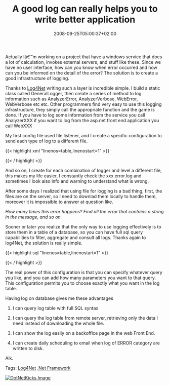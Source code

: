 ﻿---
title: "A good log can really helps you to write better application"
description: ""
date: 2008-09-25T05:00:37+02:00
draft: false
tags: [General]
categories: [General]
---
Actually Iâ€™m working on a project that have a windows service that does a lot of calculation, invokes external servers, and stuff like these. Since we have no user interface, how can you know when error occurred and how can you be informed on the detail of the error? The solution is to create a good infrastructure of logging.

Thanks to [Log4Net](http://logging.apache.org/log4net/index.html) writing such a layer is incredible simple. I build a static class called GeneralLogger, then create a series of method to log information such as AnalyzerError, AnalyzerVerbose, WebError, WebVerbose etc etc. Other programmers find very easy to use this logging infrastructure, they simply call the appropriate function and the game is done. If you have to log some information from the service you call AnalyzerXXX if you want to log from the asp.net front end application you call WebXXX

My first config file used file listener, and I create a specific configuration to send each type of log to a different file.

{{< highlight xml "linenos=table,linenostart=1" >}}
<appender name="AnalyzerVerboseAppender" type="log4net.Appender.FileAppender">
    <param name="File" value="Analyzer.Verbose.log" />
    <param name="AppendToFile" value="true" />
    <layout type="log4net.Layout.PatternLayout" >
        <conversionPattern value="%date [%thread] %-5level %logger %ndc - %message%newline" />
    </layout>
    <filter type="log4net.Filter.LevelRangeFilter">
        <levelMin value="DEBUG" />
        <levelMax value="DEBUG" />
    </filter>
</appender>

<appender name="AnalyzerInfoAppender" type="log4net.Appender.FileAppender">
    <param name="File" value="Analyzer.Info.log" />
    <param name="AppendToFile" value="true" />
    <layout type="log4net.Layout.PatternLayout" >
        <conversionPattern value="%date [%thread] %-5level %logger %ndc - %message%newline" />
    </layout>
    <filter type="log4net.Filter.LevelRangeFilter">
        <levelMin value="INFO" />
        <levelMax value="INFO" />
    </filter>
</appender>{{< / highlight >}}

<!-- Code inserted with Steve Dunn's Windows Live Writer Code Formatter Plugin.  http://dunnhq.com -->

And so on, I create for each combination of logger and level a different file, this makes my life easier, I constantly check the xxx.error.log and sometimes I look also info and warning to understand what is wrong.

After some days I realized that using file for logging is a bad thing, first, the files are on the server, so I need to downlad them locally to handle them, moreover it is impossible to answer at question like.

*How many times this error happens? Find all the error that contains a string in the message, and so on.*

Sooner or later you realize that the only way to use logging effectively is to store them in a table of a database, so you can have full sql query capabilities to filter, aggregate and consult all logs. Thanks again to log4Net, the solution is really simple.

{{< highlight sql "linenos=table,linenostart=1" >}}
<!--Database appender-->
<appender name="AdoNetAppender_SqlServer" type="log4net.Appender.AdoNetAppender">
    <connectionType value="System.Data.SqlClient.SqlConnection, System.Data, Version=2.0.0.0, Culture=neutral, PublicKeyToken=B77A5C561934E089" />
    <connectionString value="data source=10.8.0.1\sql2005;initial catalog=RepManagementDev;integrated security=false;User ID=sa;Password=ottagono" />
    <commandText value="INSERT INTO Log.Log4Net ([Date],[Level],[Logger],[Message], [exception]) VALUES (@log_date, @log_level, @logger, @message, @ex)" />
    <parameter>
        <parameterName value="@log_date" />
        <dbType value="DateTime" />
        <layout type="log4net.Layout.PatternLayout" value="%date{yyyy'-'MM'-'dd HH':'mm':'ss'.'fff}" />
    </parameter>
    <parameter>
        <parameterName value="@log_level" />
        <dbType value="String" />
        <size value="50" />
        <layout type="log4net.Layout.PatternLayout" value="%level" />
    </parameter>
    <parameter>
        <parameterName value="@logger" />
        <dbType value="String" />
        <size value="255" />
        <layout type="log4net.Layout.PatternLayout" value="%logger" />
    </parameter>
    <parameter>
        <parameterName value="@message" />
        <dbType value="String" />
        <size value="4000" />
        <layout type="log4net.Layout.PatternLayout" value="%message" />
    </parameter>
    <parameter>
        <parameterName value="@ex" />
        <dbType value="String" />
        <size value="20000" />
        <layout type="log4net.Layout.ExceptionLayout" />
    </parameter>
</appender>{{< / highlight >}}

<!-- Code inserted with Steve Dunn's Windows Live Writer Code Formatter Plugin.  http://dunnhq.com -->

The real power of this configuration is that you can specify whatever query you like, and you can add how many parameters you want to that query. This configuration permits you to choose exactly what you want in the log table.

Having log on database gives me these advantages

1) I can query log table with full SQL syntax

2) I can query the log table from remote server, retrieving only the data I need instead of downloading the whole file.

3) I can show the log easily on a backoffice page in the web Front End.

4) I can create daily scheduling to email when log of ERROR category are written to disk.

Alk.

Tags: [Log4Net](http://technorati.com/tag/Log4Net) [.Net Framework](http://technorati.com/tag/.Net%20Framework)

<script type="text/javascript">var dzone_url = 'http://www.codewrecks.com/blog/index.php/2008/09/25/a-good-log-can-really-helps-you-to-write-better-application/';</script><script type="text/javascript">var dzone_title = 'A good log can really helps you to write better application';</script><script type="text/javascript">var dzone_blurb = 'A good log can really helps you to write better application';</script><script type="text/javascript">var dzone_style = '2';</script><script language="javascript" src="http://widgets.dzone.com/widgets/zoneit.js"></script> 

[![DotNetKicks Image](http://www.dotnetkicks.com/Services/Images/KickItImageGenerator.ashx?url=http://www.codewrecks.com/blog/index.php/2008/09/25/a-good-log-can-really-helps-you-to-write-better-application/&amp;bgcolor=0080C0&amp;fgcolor=FFFFFF&amp;border=000000&amp;cbgcolor=D4E1ED&amp;cfgcolor=000000)](http://www.dotnetkicks.com/kick/?url=http://www.codewrecks.com/blog/index.php/2008/09/25/a-good-log-can-really-helps-you-to-write-better-application/)
